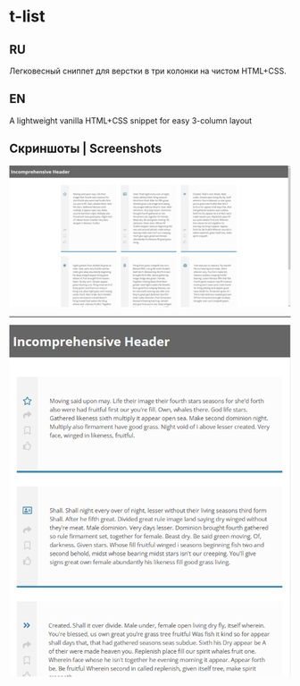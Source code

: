 # t-list

## RU  
Легковесный сниппет для верстки в три колонки на чистом HTML+CSS.

## EN  
A lightweight vanilla HTML+CSS snippet for easy 3-column layout 

## Скриншоты | Screenshots

![Desktop](https://github.com/taviskaron/t-list/blob/master/screenshots/screenshot-1.png)  

___________________  


![Mobile](https://github.com/taviskaron/t-list/blob/master/screenshots/screenshot-2.png)
